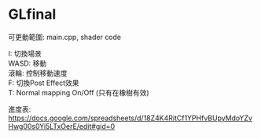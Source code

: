 # GLfinal

可更動範圍: main.cpp, shader code <br/>

I: 切換場景 <br/>
WASD: 移動 <br/>
滾輪: 控制移動速度 <br/>
F: 切換Post Effect效果 <br/> 
T: Normal mapping On/Off (只有在橡樹有效) <br/> 

進度表: https://docs.google.com/spreadsheets/d/18Z4K4RitCf1YPHfvBUpyMdoYZvHwg00s0Yi5LTxOerE/edit#gid=0 <br/>

